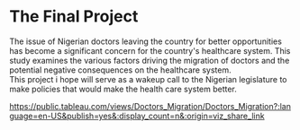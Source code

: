 # The Final Project

The issue of Nigerian doctors leaving the country for better opportunities has become a significant concern for the country's healthcare system. 
This study examines the various factors driving the migration of doctors and the potential negative consequences on the healthcare system.  
This project i hope will serve as a wakeup call to the Nigerian legislature to make policies that would make the health care system better.

https://public.tableau.com/views/Doctors_Migration/Doctors_Migration?:language=en-US&publish=yes&:display_count=n&:origin=viz_share_link
